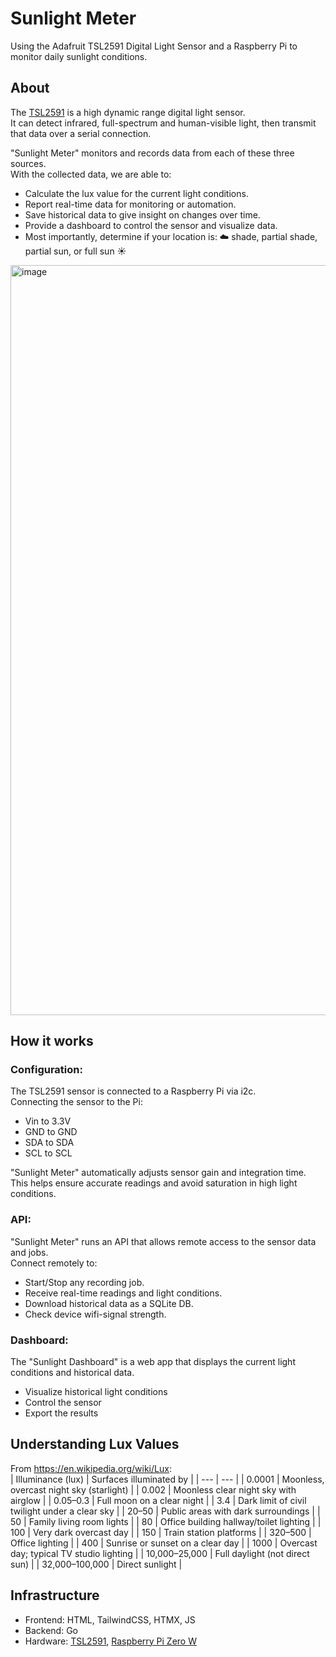 # Sunlight Meter
Using the Adafruit TSL2591 Digital Light Sensor and a Raspberry Pi to monitor daily sunlight conditions.  


## About
The [TSL2591](https://www.adafruit.com/product/1980) is a high dynamic range digital light sensor.  
It can detect infrared, full-spectrum and human-visible light, then transmit that data over a serial connection.   


"Sunlight Meter" monitors and records data from each of these three sources.  
With the collected data, we are able to:  
- Calculate the lux value for the current light conditions.
- Report real-time data for monitoring or automation.
- Save historical data to give insight on changes over time.
- Provide a dashboard to control the sensor and visualize data.
- Most importantly, determine if your location is: ☁️ shade, partial shade, partial sun, or full sun ☀️

<img width="1200" alt="image" src="https://github.com/Ztkent/sunlight-meter/assets/7357311/0e67d4a5-35bb-48b4-93cf-d556c9c5a480">



## How it works
### Configuration: 
The TSL2591 sensor is connected to a Raspberry Pi via i2c.  
Connecting the sensor to the Pi:
- Vin to 3.3V
- GND to GND
- SDA to SDA
- SCL to SCL

"Sunlight Meter" automatically adjusts sensor gain and integration time.  
This helps ensure accurate readings and avoid saturation in high light conditions.  

### API:
"Sunlight Meter" runs an API that allows remote access to the sensor data and jobs.  
Connect remotely to:
- Start/Stop any recording job.
- Receive real-time readings and light conditions. 
- Download historical data as a SQLite DB.
- Check device wifi-signal strength.

### Dashboard:
The "Sunlight Dashboard" is a web app that displays the current light conditions and historical data.  
- Visualize historical light conditions
- Control the sensor
- Export the results

## Understanding Lux Values
From https://en.wikipedia.org/wiki/Lux:  
| Illuminance (lux) | Surfaces illuminated by |
| --- | --- |
| 0.0001 | Moonless, overcast night sky (starlight) |
| 0.002 | Moonless clear night sky with airglow |
| 0.05–0.3 | Full moon on a clear night |
| 3.4 | Dark limit of civil twilight under a clear sky |
| 20–50 | Public areas with dark surroundings |
| 50 | Family living room lights |
| 80 | Office building hallway/toilet lighting |
| 100 | Very dark overcast day |
| 150 | Train station platforms |
| 320–500 | Office lighting |
| 400 | Sunrise or sunset on a clear day |
| 1000 | Overcast day; typical TV studio lighting |
| 10,000–25,000 | Full daylight (not direct sun) |
| 32,000–100,000 | Direct sunlight |

## Infrastructure
- Frontend: HTML, TailwindCSS, HTMX, JS
- Backend: Go
- Hardware: [TSL2591](https://www.adafruit.com/product/1980), [Raspberry Pi Zero W](https://www.adafruit.com/product/3400)
